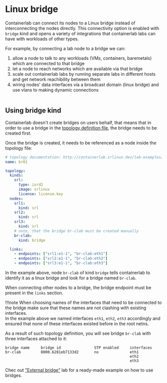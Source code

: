 <script type="text/javascript" src="https://cdn.jsdelivr.net/gh/hellt/drawio-js@main/embed2.js" async></script>
# Linux bridge
Containerlab can connect its nodes to a Linux bridge instead of interconnecting the nodes directly. This connectivity option is enabled with `bridge` kind and opens a variety of integrations that containerlab labs can have with workloads of other types.

For example, by connecting a lab node to a bridge we can:

1. allow a node to talk to any workloads (VMs, containers, baremetals) which are connected to that bridge
2. let a node to reach networks which are available via that bridge
3. scale out containerlab labs by running separate labs in different hosts and get network reachibility between them
4. wiring nodes' data interfaces via a broadcast domain (linux bridge) and use vlans to making dynamic connections


<div class="mxgraph" style="max-width:100%;border:1px solid transparent;margin:0 auto; display:block;" data-mxgraph="{&quot;page&quot;:8,&quot;zoom&quot;:1.5,&quot;highlight&quot;:&quot;#0000ff&quot;,&quot;nav&quot;:true,&quot;check-visible-state&quot;:true,&quot;resize&quot;:true,&quot;url&quot;:&quot;https://raw.githubusercontent.com/srl-labs/containerlab/diagrams/containerlab.drawio&quot;}"></div>

## Using bridge kind
Containerlab doesn't create bridges on users behalf, that means that in order to use a bridge in the [topology definition file](../topo-def-file.md), the bridge needs to be created first.

Once the bridge is created, it needs to be referenced as a node inside the topology file:

```yaml
# topology documentation: http://containerlab.srlinux.dev/lab-examples/ext-bridge/
name: br01

topology:
  kinds:
    srl:
      type: ixrd2
      image: srlinux
      license: license.key
  nodes:
    srl1:
      kind: srl
    srl2:
      kind: srl
    srl3:
      kind: srl
    # note, that the bridge br-clab must be created manually
    br-clab:
      kind: bridge

  links:
    - endpoints: ["srl1:e1-1", "br-clab:eth1"]
    - endpoints: ["srl2:e1-1", "br-clab:eth2"]
    - endpoints: ["srl3:e1-1", "br-clab:eth3"]
```

In the example above, node `br-clab` of kind `bridge` tells containerlab to identify it as a linux bridge and look for a bridge named `br-clab`.

When connecting other nodes to a bridge, the bridge endpoint must be present in the `links` section.

!!!note
    When choosing names of the interfaces that need to be connected to the bridge make sure that these names are not clashing with existing interfaces.  
    In the example above we named interfaces `eth1`, `eth2`, `eth3` accordingly and ensured that none of these interfaces existed before in the root netns.  

As a result of such topology definition, you will see bridge `br-clab` with three interfaces attached to it:

```
bridge name     bridge id               STP enabled     interfaces
br-clab         8000.6281eb7133d2       no              eth1
                                                        eth2
                                                        eth3
```

Chec out ["External bridge"](../../lab-examples/ext-bridge.md) lab for a ready-made example on how to use bridges.